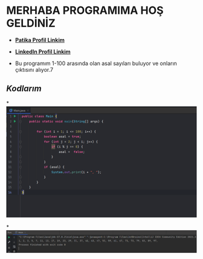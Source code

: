 # MERHABA PROGRAMIMA HOŞ GELDİNİZ

* [**Patika Profil Linkim**](https://app.patika.dev/guleerbilal)

* [**LinkedIn Profil Linkim**](https://www.linkedin.com/in/bilal-guler/)

* Bu programım 1-100 arasında olan asal sayıları buluyor ve onların çıktısını alıyor.7

## *Kodlarım*

*![Kodlarım](img/kodlar.PNG)

*![Output](img/output.PNG)


